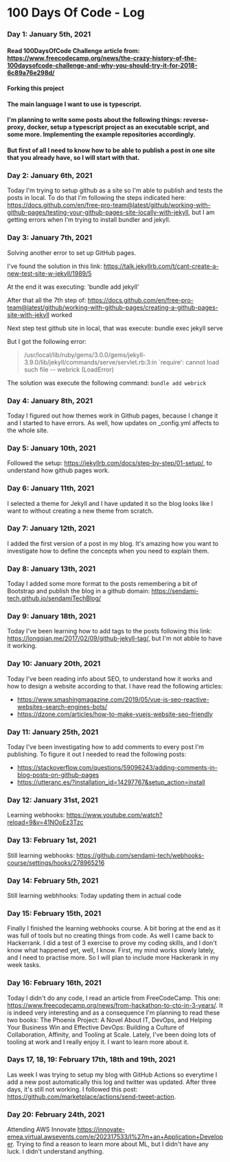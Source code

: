# 100 Days Of Code - Log

### Day 1: January 5th, 2021

 #### Read 100DaysOfCode Challenge article from: https://www.freecodecamp.org/news/the-crazy-history-of-the-100daysofcode-challenge-and-why-you-should-try-it-for-2018-6c89a76e298d/

 #### Forking this project

#### The main language I want to use is typescript. 

#### I'm planning to write some posts about the following things: reverse-proxy, docker, setup a typescript project as an executable script, and some more. Implementing the example repositories accordingly. 

#### But first of all I need to know how to be able to publish a post in one site that you already have, so I will start with that. 

### Day 2: January 6th, 2021

Today I'm trying to setup github as a site so I'm able to publish and tests the posts in local. To do that I'm following the steps indicated here: https://docs.github.com/en/free-pro-team@latest/github/working-with-github-pages/testing-your-github-pages-site-locally-with-jekyll, but I am getting errors when I'm trying to install bundler and jekyll. 

### Day 3: January 7th, 2021

Solving another error to set up GitHub pages.

I've found the solution in this link:
https://talk.jekyllrb.com/t/cant-create-a-new-test-site-w-jekyll/1989/5

At the end it was executing: 'bundle add jekyll'

After that all the 7th step of:
https://docs.github.com/en/free-pro-team@latest/github/working-with-github-pages/creating-a-github-pages-site-with-jekyll worked

Next step test github site in local, that was execute: bundle exec jekyll serve

But I got the following error:

> /usr/local/lib/ruby/gems/3.0.0/gems/jekyll-3.9.0/lib/jekyll/commands/serve/servlet.rb:3:in `require': cannot load such file -- webrick (LoadError)

The solution was execute the following command: ``` bundle add webrick ```

### Day 4: January 8th, 2021

Today I figured out how themes work in Github pages, because I change it and I started to have errors. As well, how updates on _config.yml affects to the whole site. 

### Day 5: January 10th, 2021

Followed the setup: https://jekyllrb.com/docs/step-by-step/01-setup/, to understand how github pages work.

### Day 6: January 11th, 2021

I selected a theme for Jekyll and I have updated it so the blog looks like I want to without creating a new theme from scratch. 

### Day 7: January 12th, 2021

I added the first version of a post in my blog. It's amazing how you want to investigate how to define the concepts when you need to explain them. 

### Day 8: January 13th, 2021

Today I added some more format to the posts remembering a bit of Bootstrap and publish the blog in a github domain: https://sendami-tech.github.io/sendamiTechBlog/

### Day 9: January 18th, 2021

Today I've been learning how to add tags to the posts following this link: https://longqian.me/2017/02/09/github-jekyll-tag/, but I'm not abble to have it working.

### Day 10: January 20th, 2021

Today I've been reading info about SEO, to understand how it works and how to design a website according to that. 
I have read the following articles:
* https://www.smashingmagazine.com/2019/05/vue-js-seo-reactive-websites-search-engines-bots/
* https://dzone.com/articles/how-to-make-vuejs-website-seo-friendly

### Day 11: January 25th, 2021
Today I've been investigating how to add comments to every post I'm publishing. 
To figure it out I needed to read the following posts:
* https://stackoverflow.com/questions/59096243/adding-comments-in-blog-posts-on-github-pages
* https://utteranc.es/?installation_id=14297767&setup_action=install

### Day 12: January 31st, 2021
Learning webhooks: https://www.youtube.com/watch?reload=9&v=41NOoEz3Tzc

### Day 13: February 1st, 2021
Still learning webhooks: https://github.com/sendami-tech/webhooks-course/settings/hooks/278965216

### Day 14: February 5th, 2021
Still learning webhhooks: Today updating them in actual code

### Day 15: February 15th, 2021
Finally I finished the learning webhooks course. A bit boring at the end as it was full of tools but no creating things from code.
As well I came back to Hackerrank. I did a test of 3 exercise to prove my coding skills, and I don't know what happened yet, well, I know. First, my mind works slowly lately, and I need to practise more. So I will plan to include more Hackerank in my week tasks. 

### Day 16: February 16th, 2021
Today I didn't do any code, I read an article from FreeCodeCamp. This one: https://www.freecodecamp.org/news/from-hackathon-to-cto-in-3-years/. It is indeed very interesting and as a consequence I'm planning to read these two books: The Phoenix Project: A Novel About IT, DevOps, and Helping Your Business Win and Effective DevOps: Building a Culture of Collaboration, Affinity, and Tooling at Scale. Lately, I've been doing lots of tooling at work and I really enjoy it. I want to learn more about it. 

### Days 17, 18, 19: February 17th, 18th and 19th, 2021
Las week I was trying to setup my blog with GitHub Actions so everytime I add a new post automatically this log and twitter was updated. After three days, it's still not working. I followed this post: https://github.com/marketplace/actions/send-tweet-action. 

### Day 20: February 24th, 2021
Attending AWS Innovate https://innovate-emea.virtual.awsevents.com/e/202317533/I%27m+an+Application+Developer. Trying to find a reason to learn more about ML, but I didn't have any luck. I didn't understand anything. 
